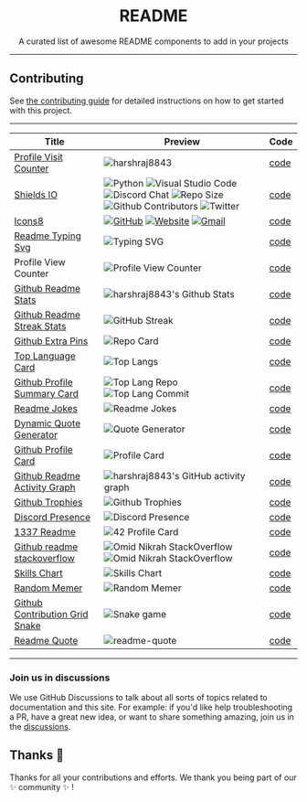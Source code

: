 <h1 align="center">README</h1>

<p align="center"> A curated list of awesome README components to add in your projects
    <br/>
</p>

---

## Contributing

See [the contributing guide](CONTRIBUTING.md) for detailed instructions on how to get started with this project.

---

| Title                                                                                         | Preview                                                                                                                                                                                                                                                                                                                                                                                                                                                                                                                                                        | Code                                                        |
| --------------------------------------------------------------------------------------------- | -------------------------------------------------------------------------------------------------------------------------------------------------------------------------------------------------------------------------------------------------------------------------------------------------------------------------------------------------------------------------------------------------------------------------------------------------------------------------------------------------------------------------------------------------------------- | ----------------------------------------------------------- |
| [Profile Visit Counter](https://github.com/antonkomarev/github-profile-views-counter)         | ![harshraj8843](https://komarev.com/ghpvc/?username=harshraj8843&label=Visitors&color=0e75b6&style=flat)                                                                                                                                                                                                                                                                                                                                                                                                                                                       | [code](components/profile-visit-counter/README.md)          |
| [Shields IO](https://shields.io/)                                                             | ![Python](https://img.shields.io/badge/-Python-05122A?style=flat&logo=python) ![Visual Studio Code](https://img.shields.io/badge/-Visual%20Studio%20Code-05122A?style=flat&logo=visual-studio-code&logoColor=007ACC) ![Discord Chat](https://img.shields.io/discord/699608417039286293) ![Repo Size](https://img.shields.io/github/repo-size/codinasion/codinasion) ![Github Contributors](https://img.shields.io/github/contributors/codinasion/codinasion-programme?color=green) ![Twitter](https://img.shields.io/twitter/follow/harshraj8843?style=social) | [code](components/shields-io/README.md)                     |
| [Icons8](https://icons8.com/)                                                                 | [![GitHub](https://img.icons8.com/bubbles/50/000000/github.png)](https://github.com/harshraj8843) [![Website](https://img.icons8.com/bubbles/50/000000/web.png)](https://codinasion.web.app/) [![Gmail](https://img.icons8.com/bubbles/50/000000/gmail.png)](mailto:harshraj8843@gmail.com)                                                                                                                                                                                                                                                                    | [code](components/icons8/README.md)                         |
| [Readme Typing Svg](https://github.com/DenverCoder1/readme-typing-svg)                        | ![Typing SVG](https://readme-typing-svg.herokuapp.com/?lines=First+line+of+text;Second+line+of+text)                                                                                                                                                                                                                                                                                                                                                                                                                                                           | [code](components/readme-typing-svg/README.md)              |
| Profile View Counter                                                                          | ![Profile View Counter](https://profile-counter.glitch.me/harshraj8843/count.svg)                                                                                                                                                                                                                                                                                                                                                                                                                                                                              | [code](components/profile-view-counter/README.md)           |
| [Github Readme Stats](https://github.com/anuraghazra/github-readme-stats)                     | ![harshraj8843's Github Stats](https://github-readme-stats.vercel.app/api?username=harshraj8843&include_all_commits=true&count_private=true&show_icons=true&line_height=20&title_color=7A7ADB&icon_color=2234AE&text_color=D3D3D3&bg_color=0,000000,130F40&hide_border=true)                                                                                                                                                                                                                                                                                   | [code](components/github-readme-stats/README.md)            |
| [Github Readme Streak Stats](https://github.com/DenverCoder1/github-readme-streak-stats)      | ![GitHub Streak](https://github-readme-streak-stats.herokuapp.com?user=harshraj8843&theme=dark&hide_border=true&date_format=M%20j%5B%2C%20Y%5D&ring=2234AE&fire=D3D3D3&currStreakLabel=D3D3D3&sideNums=7A7ADB)                                                                                                                                                                                                                                                                                                                                                 | [code](components/github-readme-streak-stats/README.md)     |
| [Github Extra Pins](https://github.com/anuraghazra/github-readme-stats)                       | ![Repo Card](https://github-readme-stats.vercel.app/api/pin/?username=codinasion&repo=codinasion-programme&theme=dark&show_owner=true)                                                                                                                                                                                                                                                                                                                                                                                                                         | [code](components/github-extra-pins/README.md)              |
| [Top Language Card](https://github.com/anuraghazra/github-readme-stats)                       | ![Top Langs](https://github-readme-stats.vercel.app/api/top-langs/?username=harshraj8843&layout=compact&theme=dark)                                                                                                                                                                                                                                                                                                                                                                                                                                            | [code](components/top-language-card/README.md)              |
| [Github Profile Summary Card](https://github.com/vn7n24fzkq/github-profile-summary-cards)     | ![Top Lang Repo](https://github-profile-summary-cards.vercel.app/api/cards/repos-per-language?username=harshraj8843&theme=nord_dark) ![Top Lang Commit](https://github-profile-summary-cards.vercel.app/api/cards/most-commit-language?username=harshraj8843&theme=nord_dark)                                                                                                                                                                                                                                                                                  | [code](components/github-profile-summary-card/README.md)    |
| [Readme Jokes](https://github.com/ABSphreak/readme-jokes)                                     | ![Readme Jokes](https://readme-jokes.vercel.app/api)                                                                                                                                                                                                                                                                                                                                                                                                                                                                                                           | [code](components/readme-jokes/README.md)                   |
| [Dynamic Quote Generator](https://github.com/shravan20/github-readme-quotes)                  | ![Quote Generator](https://github-readme-quotes.herokuapp.com/quote?theme=dark)                                                                                                                                                                                                                                                                                                                                                                                                                                                                                | [code](components/dynamic-quote-generator/README.md)        |
| [Github Profile Card](https://github.com/vn7n24fzkq/github-profile-summary-cards)             | ![Profile Card](https://github-profile-summary-cards.vercel.app/api/cards/profile-details?username=harshraj8843&theme=nord_dark)                                                                                                                                                                                                                                                                                                                                                                                                                               | [code](components/github-profile-card/README.md)            |
| [Github Readme Activity Graph](https://github.com/Ashutosh00710/github-readme-activity-graph) | ![harshraj8843's GitHub activity graph](https://activity-graph.herokuapp.com/graph?username=harshraj8843&hide_border=true&theme=redical)                                                                                                                                                                                                                                                                                                                                                                                                                       | [code](components/github-readme-activity-graph/README.md)   |
| [Github Trophies](https://github.com/ryo-ma/github-profile-trophy)                            | ![Github Trophies](https://github-profile-trophy.vercel.app/?username=harshraj8843&row=4&theme=onedark&no-frame=true)                                                                                                                                                                                                                                                                                                                                                                                                                                          | [code](components/github-trophies/README.md)                |
| [Discord Presence](https://github.com/cnrad/lanyard-profile-readme)                           | ![Discord Presence](https://lanyard.cnrad.dev/api/705665813994012695)                                                                                                                                                                                                                                                                                                                                                                                                                                                                                          | [code](components/discord-presence/README.md)               |
| [1337 Readme](https://github.com/mohouyizme/1337-readme)                                      | ![42 Profile Card](https://1337-readme.vercel.app/api/profile?cursus=42&dark=true&forty_two_network_logo=hide&leet_logo=hide&login=ozaazaa)                                                                                                                                                                                                                                                                                                                                                                                                                    | [code](components/1337-readme/README.md)                    |
| [Github readme stackoverflow](https://github.com/omidnikrah/github-readme-stackoverflow)      | ![Omid Nikrah StackOverflow](https://github-readme-stackoverflow.vercel.app/?userID=6558042&theme=dark) ![Omid Nikrah StackOverflow](https://github-readme-stackoverflow.vercel.app/?userID=6558042&layout=compact&theme=dark)                                                                                                                                                                                                                                                                                                                                 | [code](components/github-readme-stackoverflow/README.md)    |
| [Skills Chart](https://github.com/codersrank-org/skills-chart-widget)                         | ![Skills Chart](https://cr-skills-chart-widget.azurewebsites.net/api/api?username=nolimits4web&skills=Vue,C%2B%2B,C%23,SCSS,Svelte&width=820)                                                                                                                                                                                                                                                                                                                                                                                                                  | [code](components/skills-chart/README.md)                   |
| [Random Memer](https://github.com/techytushar/random-memer)                                   | ![Random Memer](https://random-memer.herokuapp.com)                                                                                                                                                                                                                                                                                                                                                                                                                                                                                                            | [code](components/random-memer/README.md)                   |
| [Github Contribution Grid Snake](https://github.com/Platane/snk)                              | ![Snake game](https://raw.githubusercontent.com/harshraj8843/harshraj8843/output/github-contribution-grid-snake.gif)                                                                                                                                                                                                                                                                                                                                                                                                                                           | [code](components/github-contribution-grid-snake/README.md) |
| [Readme Quote](https://github.com/codinasion/readme-quote)                                    | ![readme-quote](https://readme-quote.vercel.app/api)                                                                                                                                                                                                                                                                                                                                                                                                                                                                                                           | [code](components/readme-quote/README.md)                   |

---

### Join us in discussions

We use GitHub Discussions to talk about all sorts of topics related to documentation and this site. For example: if you'd like help troubleshooting a PR, have a great new idea, or want to share something amazing, join us in the [discussions](https://github.com/codinasion/codinasion/discussions).

## Thanks :purple_heart:

Thanks for all your contributions and efforts. We thank you being part of our :sparkles: community :sparkles: !

